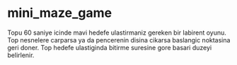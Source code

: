 # mini_maze_game


Topu 60 saniye icinde mavi hedefe ulastirmaniz gereken bir labirent oyunu. Top nesnelere carparsa ya da pencerenin disina cikarsa baslangic noktasina geri doner. Top hedefe ulastiginda bitirme suresine gore basari duzeyi belirlenir.
